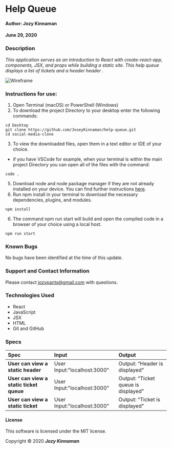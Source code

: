# **Help Queue**

#### Author: **Jozy Kinnaman**
#### June 29, 2020

### Description

_This application serves as an introduction to React with create-react-app, components, JSX, and props while building a static site. This help queue displays a list of tickets and a header header ._

![Wireframe](src/img/help-queue-with-new-ticket-control.jpg)

### Instructions for use:

1. Open Terminal (macOS) or PowerShell (Windows)
2. To download the project Directory to your desktop enter the following commands:
```
cd Desktop
git clone https://github.com/JoseyKinnaman/help-queue.git
cd social-media-clone
```
3. To view the downloaded files, open them in a text editor or IDE of your choice.
* if you have VSCode for example, when your terminal is within the main project Directory you can open all of the files with the command:
```
code .
```
5. Download node and node package manager if they are not already installed on your device. You can find further instructions [here](https://www.learnhowtoprogram.com/intermediate-javascript/getting-started-with-javascript-8d3b52cf-3755-481d-80c5-46f1d3a8ffeb/installing-node-js-14f2721a-61e0-44b3-af1f-73f17348c8f4).
5. Run npm install in your terminal to download the necessary dependencies, plugins, and modules.
```
npm install
```
6. The command npm run start will build and open the compiled code in a browser of your choice using a local host.
```
npm run start
```

### Known Bugs

No bugs have been identified at the time of this update.

### Support and Contact Information

Please contact jozypants@gmail.com with questions. 

### Technologies Used

* React
* JavaScript
* JSX
* HTML
* Git and GitHub

### Specs
| Spec | Input | Output |
| :------------- | :------------- | :------------- |
| **User can view a static header** | User Input:"localhost:3000" | Output: “Header is displayed" |
| **User can view a static ticket queue** | User Input:"localhost:3000" | Output: “Ticket queue is displayed" |
| **User can view a static ticket** | User Input:"localhost:3000" | Output: “Ticket is displayed" |

#### License

This software is licensed under the MIT license.

Copyright © 2020 **_Jozy Kinnaman_**
